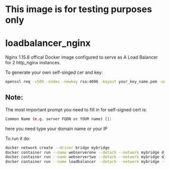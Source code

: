 # This image is for testing purposes only

# loadbalancer_nginx
Nginx 1.15.8 offical Docker image configured to serve as A Load Balancer for 2 http_nginx instances.

To generate your own self-singed cer and key:
```bash
openssl req -x509 -nodes -newkey rsa:4096 -keyout your_key_name.pem -out your_cert_name.pem -days 365
```
## Note:
The most important prompt you need to fill in for self-signed cert is:
```bash
Common Name (e.g. server FQDN or YOUR name) []:
```
here you need type your domain name or your IP

To run it do:

```bash
docker network create --driver bridge mybridge
docker container run --name webserverone --detach --network mybridge djoudat/http_nginx
docker container run --name webservertwo --detach --network mybridge djoudat/http_nginx
docker container run --name loadbalancer --detach --network mybridge --publish 80:80 djoudat/loadbalancer_nginx
```





